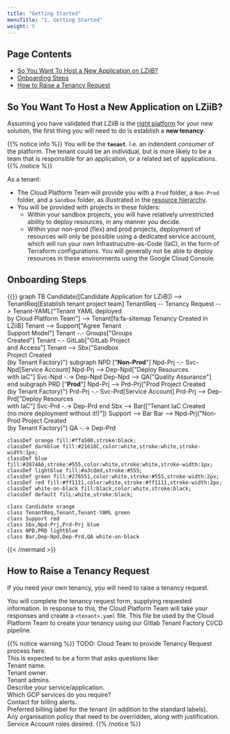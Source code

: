 ```yaml
---
title: "Getting Started"
menuTitle: "1. Getting Started"
weight: 5
---
```


## Page Contents

- [So You Want To Host a New Application on LZiiB?](#so-you-want-to-host-a-new-application-on-LZiiB)
- [Onboarding Steps](#onboarding-steps)
- [How to Raise a Tenancy Request](#how-to-raise-a-tenancy-request)

## So You Want To Host a New Application on LZiiB?

Assuming you have validated that LZiiB is the [right platform](/cloud-first/hosting/) for your new solution, the first thing you will need to do is establish a **new tenancy**.

{{% notice info %}}
You will be the **`tenant`**. I.e. an indendent _consumer_ of the platform.
The tenant could be an individual, but is more likely to be a team that is responsible for an application, or a related set of applications.
{{% /notice %}}

As a tenant:

- The Cloud Platform Team will provide you with a `Prod` folder, a `Non-Prod` folder, and a `Sandbox` folder, as illustrated in the [resource hierarchy](/LZiiB/design-overview#organisation-resource-hierarchy).
- You will be provided with projects in these folders:
  - Within your sandbox projects, you will have relatively unrestricted ability to deploy resources, in any manner you decide.
  - Within your non-prod (flex) and prod projects, deployment of resources will only be possible using a dedicated service account, which will run your own Infrastrucutre-as-Code (IaC), in the form of Terraform configurations.  You will generally not be able to deploy resources in these environments using the Google Cloud Console.

## Onboarding Steps

{{<mermaid align="center">}}
graph TB
    Candidate([Candidate Application for LZiiB]) --> TenantReq[Establish tenant project team]
    TenantReq -- Tenancy Request --> Tenant-YAML["Tenant YAML deployed<br/>by Cloud Platform Team"] --> Tenant[fa:fa-sitemap Tenancy Created in LZiiB]
    Tenant --> Support["Agree Tenant<br/> Support Model"]
    Tenant -.- Groups["Groups<br/> Created"]
    Tenant -.- GitLab["GitLab Project<br/> and Access"]
    Tenant --> Sbx("Sandbox<br/> Project Created<br/> (by Tenant Factory)")
    subgraph NPD ["<b>Non-Prod</b>"]
      Npd-Prj -.- Svc-Npd[Service Account]
      Npd-Prj --> Dep-Npd["Deploy Resources<br/> with IaC"]
      Svc-Npd -.-> Dep-Npd
      Dep-Npd --> QA["Quality Assurance"]
    end
    subgraph PRD ["<b>Prod</b>"]
      Npd-Prj --> Prd-Prj("Prod Project Created<br/> (by Tenant Factory)")
      Prd-Prj -.- Svc-Prd[Service Account]
      Prd-Prj --> Dep-Prd["Deploy Resources<br/> with IaC"]
      Svc-Prd -.-> Dep-Prd
    end
    Sbx --> Bar(["Tenant IaC Created<br/> (no more deployment without it!)"])
    Support --> Bar
    Bar --> Npd-Prj("Non-Prod Project Created<br/> (by Tenant Factory)")
    QA -.-> Dep-Prd

    classDef orange fill:#ffa500,stroke:black;
    classDef darkblue fill:#21618C,color:white,stroke:white,stroke-width:1px;
    classDef blue fill:#2874A6,stroke:#555,color:white,stroke:white,stroke-width:1px;
    classDef lightblue fill:#a3cded,stroke:#555;
    classDef green fill:#276551,color:white,stroke:#555,stroke-width:2px;
    classDef red fill:#ff1111,color:white,stroke:#ff1111,stroke-width:2px;
    classDef white-on-black fill:black,color:white,stroke:black;
    classDef default filL:white,stroke:black;

    class Candidate orange
    class TenantReq,Tenant,Tenant-YAML green
    class Support red
    class Sbx,Npd-Prj,Prd-Prj blue
    class NPD,PRD lightblue
    class Bar,Dep-Npd,Dep-Prd,QA white-on-black
{{< /mermaid >}}

## How to Raise a Tenancy Request

If you need your own tenancy, you will need to raise a tenancy request.

You will complete the tenancy request form, supplying requested information.  In response to this, the Cloud Platform Team will take your responses and create a `<tenant>.yaml` file. This file be used by the Cloud Platform Team to create your tenancy using our Gitlab Tenant Factory CI/CD pipeline.

{{% notice warning %}}
TODO: Cloud Team to provide Tenancy Request process here.\
This is expected to be a form that asks questions like:\
Tenant name.\
Tenant owner.\
Tenant admins.\
Describe your service/application.\
Which GCP services do you require?\
Contact for billing alerts.\
Preferred billing label for the tenant (in addition to the standard labels).\
Any organisation policy that need to be overridden, along with justification.\
Service Account roles desired.
{{% /notice %}}